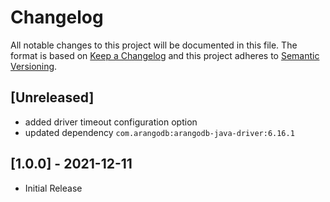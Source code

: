 # Changelog
All notable changes to this project will be documented in this file.
The format is based on [Keep a Changelog](http://keepachangelog.com/en/1.0.0/) and this project adheres
to [Semantic Versioning](http://semver.org/spec/v2.0.0.html).

## [Unreleased]

- added driver timeout configuration option
- updated dependency `com.arangodb:arangodb-java-driver:6.16.1`

## [1.0.0] - 2021-12-11

- Initial Release
